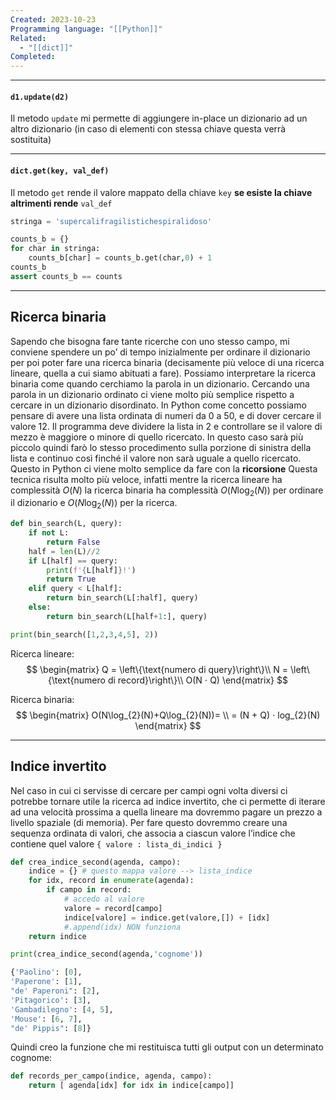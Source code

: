 ```yaml
---
Created: 2023-10-23
Programming language: "[[Python]]"
Related:
  - "[[dict]]"
Completed:
---
```

---
#### `d1.update(d2)`
Il metodo `update` mi permette di aggiungere in-place un dizionario ad un altro dizionario (in caso di elementi con stessa chiave questa verrà sostituita)

---
#### `dict.get(key, val_def)`
Il metodo `get` rende il valore mappato della chiave `key` **se esiste la chiave altrimenti rende** `val_def`
```python
stringa = 'supercalifragilistichespiralidoso'

counts_b = {}
for char in stringa:
    counts_b[char] = counts_b.get(char,0) + 1
counts_b
assert counts_b == counts
```

---
## Ricerca binaria
Sapendo che bisogna fare tante ricerche con uno stesso campo, mi conviene spendere un po’ di tempo inizialmente per ordinare il dizionario per poi poter fare una ricerca binaria (decisamente più veloce di una ricerca lineare, quella a cui siamo abituati a fare).
Possiamo interpretare la ricerca binaria come quando cerchiamo la parola in un dizionario. Cercando una parola in un dizionario ordinato ci viene molto più semplice rispetto a cercare in un dizionario disordinato. In Python come concetto possiamo pensare di avere una lista ordinata di numeri da 0 a 50, e di dover cercare il valore 12. Il programma deve dividere la lista in 2 e controllare se il valore di mezzo è maggiore o minore di quello ricercato. In questo caso sarà più piccolo quindi farò lo stesso procedimento sulla porzione di sinistra della lista e continuo così finché il valore non sarà uguale a quello ricercato. Questo in Python ci viene molto semplice da fare con la **ricorsione**
Questa tecnica risulta molto più veloce, infatti mentre la ricerca lineare ha complessità $O(N)$ la ricerca binaria ha complessità $O(N\log_2(N))$ per ordinare il dizionario e $O(N\log_2(N))$ per la ricerca.
```python
def bin_search(L, query):
	if not L:
		return False
	half = len(L)//2
	if L[half] == query:
		print(f'{L[half]}!')
		return True
	elif query < L[half]:
		return bin_search(L[:half], query)
	else:
		return bin_search(L[half+1:], query)

print(bin_search([1,2,3,4,5], 2))
```

Ricerca lineare: 
$$
\begin{matrix}
Q = \left\{\text{numero di query}\right\}\\
N = \left\{\text{numero di record}\right\}\\
O(N ⋅ Q)
\end{matrix}
$$

Ricerca binaria:
$$
\begin{matrix}
O(N\log_{2}(N)+Q\log_{2}(N))= \\
= (N + Q) ⋅ log_{2}(N)
\end{matrix}
$$

---
## Indice invertito
Nel caso in cui ci servisse di cercare per campi ogni volta diversi ci potrebbe tornare utile la ricerca ad indice invertito, che ci permette di iterare ad una velocità prossima a quella lineare ma dovremmo pagare un prezzo a livello spaziale (di memoria).
Per fare questo dovremmo creare una sequenza ordinata di valori, che associa a ciascun valore l’indice che contiene quel valore `{ valore : lista_di_indici }`

```python
def crea_indice_second(agenda, campo):
	indice = {} # questo mappa valore ‐‐> lista_indice
	for idx, record in enumerate(agenda):
		if campo in record:
			# accedo al valore
			valore = record[campo]
			indice[valore] = indice.get(valore,[]) + [idx]
			#.append(idx) NON funziona
	return indice

print(crea_indice_second(agenda,'cognome'))

{'Paolino': [0],
'Paperone': [1],
"de' Paperoni": [2],
'Pitagorico': [3],
'Gambadilegno': [4, 5],
'Mouse': [6, 7],
"de' Pippis": [8]}
```

Quindi creo la funzione che mi restituisca tutti gli output con un determinato cognome:

```python
def records_per_campo(indice, agenda, campo):
	return [ agenda[idx] for idx in indice[campo]]
```